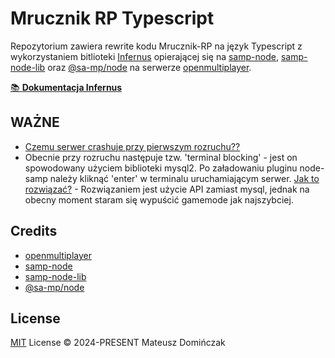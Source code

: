 # Mrucznik RP Typescript
Repozytorium zawiera rewrite kodu Mrucznik-RP na język Typescript z wykorzystaniem bitlioteki [Infernus](https://github.com/dockfries/infernus) opierającej się na [samp-node](https://github.com/AmyrAhmady/samp-node), [samp-node-lib](https://github.com/peterszombati/samp-node-lib) oraz [@sa-mp/node](https://github.com/samp-dev/node) na serwerze [openmultiplayer](https://github.com/openmultiplayer/open.mp).

[📚 **Dokumentacja Infernus**](https://dockfries.github.io/infernus/quick-start.html)

## WAŻNE

- [Czemu serwer crashuje przy pierwszym rozruchu??](https://github.com/dockfries/omp-node-starter/issues/12)
- Obecnie przy rozruchu następuje tzw. 'terminal blocking' - jest on spowodowany użyciem biblioteki mysql2. Po załadowaniu pluginu node-samp należy kliknąć 'enter' w terminalu uruchamiającym serwer. [Jak to rozwiązać?](https://dockfries.github.io/infernus/introduction.html#terminal-blocking) - Rozwiązaniem jest użycie API zamiast mysql, jednak na obecny moment staram się wypuścić gamemode jak najszybciej.


## Credits

- [openmultiplayer](https://github.com/openmultiplayer/open.mp)
- [samp-node](https://github.com/AmyrAhmady/samp-node)
- [samp-node-lib](https://github.com/peterszombati/samp-node-lib)
- [@sa-mp/node](https://github.com/samp-dev/node)

## License

[MIT](./LICENSE) License © 2024-PRESENT Mateusz Domińczak
